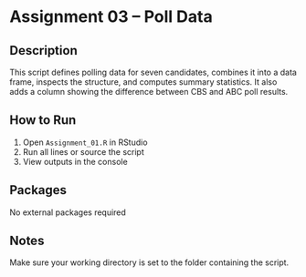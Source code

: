 # Assignment 03 – Poll Data

## Description
This script defines polling data for seven candidates, combines it into a data frame, inspects the structure, and computes summary statistics. It also adds a column showing the difference between CBS and ABC poll results.

## How to Run
1. Open `Assignment_01.R` in RStudio  
2. Run all lines or source the script  
3. View outputs in the console

## Packages
No external packages required

## Notes
Make sure your working directory is set to the folder containing the script.


